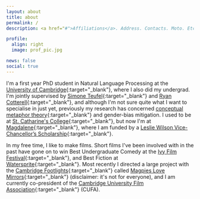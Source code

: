 ```yaml
---
layout: about
title: about
permalink: /
description: <a href="#">Affiliations</a>. Address. Contacts. Moto. Etc.

profile:
  align: right
  image: prof_pic.jpg

news: false
social: true
---
```


I'm a first year PhD student in Natural Language Processing at the [University of Cambridge](https://www.cam.ac.uk/){:target="\_blank"}, where I also did my undergrad. I'm jointly supervised by [Simone Teufel](https://www.cl.cam.ac.uk/~sht25/){:target="\_blank"} and [Ryan Cotterell](https://rycolab.github.io/authors/ryan/){:target="\_blank"}, and although I'm not sure quite what I want to specialise in just yet, previously my research has concerned [conceptual metaphor theory](https://en.wikipedia.org/wiki/Conceptual_metaphor){:target="\_blank"} and gender-bias mitigation. I used to be at [St. Catharine's College](https://www.caths.cam.ac.uk/){:target="\_blank"}, but now I'm at [Magdalene](https://www.magd.cam.ac.uk/){:target="\_blank"}, where I am funded by a [Leslie Wilson Vice-Chancellor’s Scholarship](https://www.student-funding.cam.ac.uk/leslie-wilsonvice-chancellors-award-202021){:target="\_blank"}.

In my free time, I like to make films. Short films I've been involved with in the past have gone on to win Best Undergraduate Comedy at the [Ivy Film Festival](https://www.ivyfilmfestival.org/){:target="\_blank"}, and Best Fiction at [Watersprite](https://www.watersprite.org.uk/){:target="\_blank"}. Most recently I directed a large project with the [Cambridge Footlights](https://en.wikipedia.org/wiki/Footlights){:target="\_blank"} called [Magpies Love Mirrors](https://www.youtube.com/channel/UCnkAuDjLdpnuKF5rW1vi4bg){:target="\_blank"} (disclaimer: it's not for everyone), and I am currently co-president of the [Cambridge University Film Association](https://www.facebook.com/CUFilmAssociation){:target="\_blank"} (CUFA).